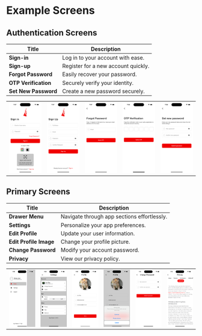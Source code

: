 # Example Screens

## Authentication Screens

| Title                | Description                         |
| -------------------- | ----------------------------------- |
| **Sign-in**          | Log in to your account with ease.   |
| **Sign-up**          | Register for a new account quickly. |
| **Forgot Password**  | Easily recover your password.       |
| **OTP Verification** | Securely verify your identity.      |
| **Set New Password** | Create a new password securely.     |

<table>
  <tr>
    <td><img alt="Sign-in" src="./screenshots/sign-in.png" /></td>
    <td><img alt="Sign-up" src="./screenshots/sign-up.png" /></td>
    <td><img alt="Forgot Password" src="./screenshots/forgot-password.png" /></td>
    <td><img alt="OTP Verification" src="./screenshots/otp-verification.png" /></td>
    <td><img alt="Set New Password" src="./screenshots/set-new-password.png" /></td>
  </tr>
</table>

## Primary Screens

| Title                  | Description                                 |
| ---------------------- | ------------------------------------------- |
| **Drawer Menu**        | Navigate through app sections effortlessly. |
| **Settings**           | Personalize your app preferences.           |
| **Edit Profile**       | Update your user information.               |
| **Edit Profile Image** | Change your profile picture.                |
| **Change Password**    | Modify your account password.               |
| **Privacy**            | View our privacy policy.                    |

<table>
  <tr>
    <td><img alt="Drawer Menu" src="./screenshots/drawer-menu.png" /></td>
    <td><img alt="Settings" src="./screenshots/settings.png" /></td>
    <td><img alt="Edit Profile" src="./screenshots/edit-profile.png" /></td>
    <td><img alt="Edit Profile Image" src="./screenshots/edit-profile-image.png" /></td>
    <td><img alt="Change Password" src="./screenshots/change-password.png" /></td>
    <td><img alt="Privacy" src="./screenshots/privacy-policy.png" /></td>
  </tr>
</table>

